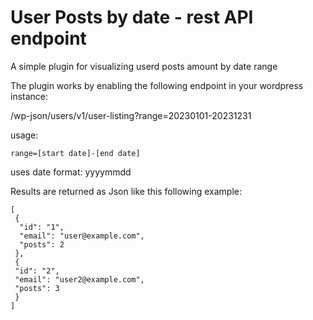 # User Posts by date - rest API endpoint
A simple plugin for visualizing userd posts amount by date range

The plugin works by enabling the following endpoint in your wordpress instance:

/wp-json/users/v1/user-listing?range=20230101-20231231

usage:

```range=[start date]-[end date]```

uses date format: yyyymmdd

Results are returned as Json like this following example:

```
[
 {
  "id": "1",
  "email": "user@example.com",
  "posts": 2
 },
 {
 "id": "2",
 "email": "user2@example.com",
 "posts": 3
 }
]
```
